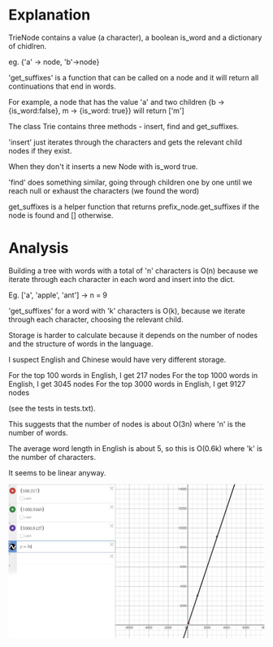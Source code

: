 # Explanation

TrieNode contains a value (a character), a boolean is_word and a dictionary of chidlren.

eg. {'a' -> node, 'b'->node}

'get_suffixes' is a function that can be called on a node and it will return all continuations that end in words.

For example, a node that has the value 'a' and two children {b -> {is_word:false},   m -> {is_word: true}} will return ['m']

The class Trie contains three methods - insert, find and get_suffixes.

'insert' just iterates through the characters and gets the relevant child nodes if they exist.

When they don't it inserts a new Node with is_word true.

'find' does something similar, going through children one by one until we reach null or exhaust the characters (we found the word)

get_suffixes is a helper function that returns prefix_node.get_suffixes if the node is found and [] otherwise.


# Analysis

Building a tree with words with a total of 'n' characters is O(n) because we iterate through each character in each word and insert into the dict.

Eg. ['a', 'apple', 'ant'] -> n = 9

'get_suffixes' for a word with 'k' characters is O(k), because we iterate through each character, choosing the relevant child.

Storage is harder to calculate because it depends on the number of nodes and the structure of words in the language. 

I suspect English and Chinese would have very different storage.

For the top 100 words in English, I get 217 nodes
For the top 1000 words in English, I get 3045 nodes
For the top 3000 words in English, I get 9127 nodes

(see the tests in tests.txt).

This suggests that the number of nodes is about O(3n) where 'n' is the number of words.

The average word length in English is about 5, so this is O(0.6k) where 'k' is the number of characters.

It seems to be linear anyway.


![graph](/img.jpg)




